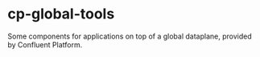 # cp-global-tools
Some components for applications on top of a global dataplane, provided by Confluent Platform.
